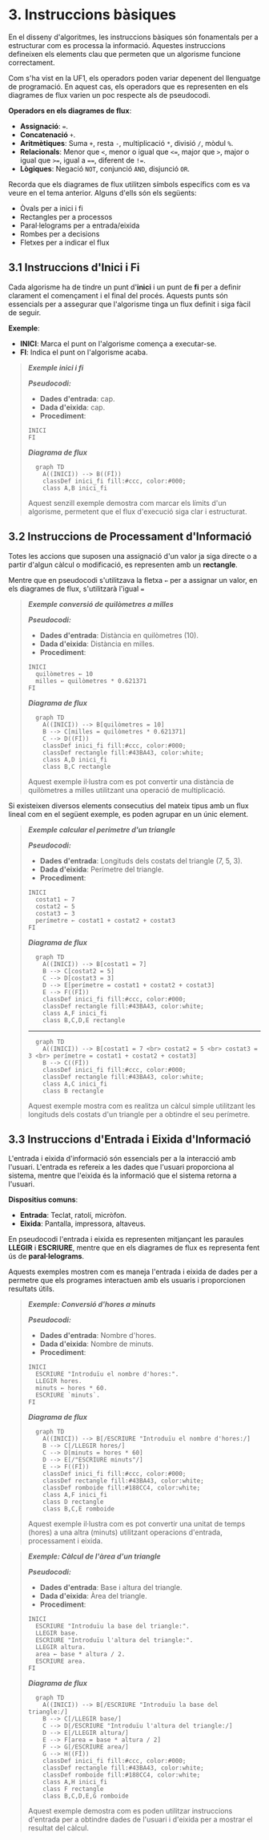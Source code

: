 # 3. Instruccions bàsiques

En el disseny d'algoritmes, les instruccions bàsiques són fonamentals per a estructurar com es processa la informació. Aquestes instruccions defineixen els elements clau que permeten que un algorisme funcione correctament.

Com s'ha vist en la UF1, els operadors poden variar depenent del llenguatge de programació. En aquest cas, els operadors que es representen en els diagrames de flux varien un poc respecte als de pseudocodi.

**Operadors en els diagrames de flux**:

- **Assignació**: `=`.
- **Concatenació** `+`.
- **Aritmètiques**: Suma `+`, resta `-`, multiplicació `*`, divisió `/`, mòdul `%`.
- **Relacionals**: Menor que `<`, menor o igual que `<=`, major que `>`, major o igual que `>=`, igual a `==`, diferent de `!=`.
- **Lògiques**: Negació `NOT`, conjunció `AND`, disjunció `OR`.

Recorda que els diagrames de flux utilitzen símbols específics com es va veure en el tema anterior. Alguns d'ells són els següents:

- Òvals per a inici i fi
- Rectangles per a processos
- Paral·lelograms per a entrada/eixida
- Rombes per a decisions
- Fletxes per a indicar el flux

## 3.1 Instruccions d'Inici i Fi

Cada algorisme ha de tindre un punt d'**inici** i un punt de **fi** per a definir clarament el començament i el final del procés. Aquests punts són essencials per a assegurar que l'algorisme tinga un flux definit i siga fàcil de seguir.

**Exemple**:

- **INICI**: Marca el punt on l'algorisme comença a executar-se.
- **FI**: Indica el punt on l'algorisme acaba.

> ***Exemple inici i fi***
>
> ***Pseudocodi:***
>
> - **Dades d'entrada**: cap.
> - **Dada d'eixida**: cap.
> - **Procediment**:
>
> ```plaintext
> INICI
> FI
> ```
>
> ***Diagrama de flux***
>
> ```mermaid
>   graph TD
>     A((INICI)) --> B((Fİ))
>     classDef inici_fi fill:#ccc, color:#000;
>     class A,B inici_fi
> ```
>
> Aquest senzill exemple demostra com marcar els límits d'un algorisme, permetent que el flux d'execució siga clar i estructurat.

## 3.2 Instruccions de Processament d'Informació

Totes les accions que suposen una assignació d'un valor ja siga directe o a partir d'algun càlcul o modificació, es representen amb un **rectangle**.

Mentre que en pseudocodi s'utilitzava la fletxa `←` per a assignar un valor, en els diagrames de flux, s'utilitzarà l'igual `=`

> ***Exemple conversió de quilòmetres a milles***
>
> ***Pseudocodi:***
>
> - **Dades d'entrada**: Distància en quilòmetres (10).
> - **Dada d'eixida**: Distància en milles.
> - **Procediment**:
>
> ```plaintext
> INICI
>   quilòmetres ← 10
>   milles ← quilòmetres * 0.621371
> FI
> ```
>
> ***Diagrama de flux***
>
> ```mermaid
>   graph TD
>     A((INICI)) --> B[quilòmetres = 10]
>     B --> C[milles = quilòmetres * 0.621371]
>     C --> D((Fİ))
>     classDef inici_fi fill:#ccc, color:#000;
>     classDef rectangle fill:#43BA43, color:white;
>     class A,D inici_fi
>     class B,C rectangle
> ```
>
> Aquest exemple il·lustra com es pot convertir una distància de quilòmetres a milles utilitzant una operació de multiplicació.

Si existeixen diversos elements consecutius del mateix tipus amb un flux lineal com en el següent exemple, es poden agrupar en un únic element.

> ***Exemple calcular el perímetre d'un triangle***
>
> ***Pseudocodi:***
>
> - **Dades d'entrada**: Longituds dels costats del triangle (7, 5, 3).
> - **Dada d'eixida**: Perímetre del triangle.
> - **Procediment**:
>
> ```plaintext
> INICI
>   costat1 ← 7
>   costat2 ← 5
>   costat3 ← 3
>   perímetre ← costat1 + costat2 + costat3
> FI
> ```
>
> ***Diagrama de flux***
>
> ```mermaid
>   graph TD
>     A((INICI)) --> B[costat1 = 7]
>     B --> C[costat2 = 5]
>     C --> D[costat3 = 3]
>     D --> E[perímetre = costat1 + costat2 + costat3]
>     E --> F((Fİ))
>     classDef inici_fi fill:#ccc, color:#000;
>     classDef rectangle fill:#43BA43, color:white;
>     class A,F inici_fi
>     class B,C,D,E rectangle
> ```
>
> ---
>
> ```mermaid
>   graph TD
>     A((INICI)) --> B[costat1 = 7 <br> costat2 = 5 <br> costat3 = 3 <br> perímetre = costat1 + costat2 + costat3]
>     B --> C((Fİ))
>     classDef inici_fi fill:#ccc, color:#000;
>     classDef rectangle fill:#43BA43, color:white;
>     class A,C inici_fi
>     class B rectangle
> ```
>
> Aquest exemple mostra com es realitza un càlcul simple utilitzant les longituds dels costats d'un triangle per a obtindre el seu perímetre.

## 3.3 Instruccions d'Entrada i Eixida d'Informació

L'entrada i eixida d'informació són essencials per a la interacció amb l'usuari. L'entrada es refereix a les dades que l'usuari proporciona al sistema, mentre que l'eixida és la informació que el sistema retorna a l'usuari.

**Dispositius comuns**:

- **Entrada**: Teclat, ratolí, micròfon.
- **Eixida**: Pantalla, impressora, altaveus.

En pseudocodi l'entrada i eixida es representen mitjançant les paraules **LLEGIR** i **ESCRIURE**, mentre que en els diagrames de flux es representa fent ús de **paral·lelograms**.

Aquests exemples mostren com es maneja l'entrada i eixida de dades per a permetre que els programes interactuen amb els usuaris i proporcionen resultats útils.

> ***Exemple: Conversió d'hores a minuts***
>
> ***Pseudocodi:***
>
> - **Dades d'entrada**: Nombre d'hores.
> - **Dada d'eixida**: Nombre de minuts.
> - **Procediment**:
>
> ```plaintext
> INICI
>   ESCRIURE "Introduïu el nombre d'hores:".
>   LLEGIR hores.
>   minuts ← hores * 60.
>   ESCRIURE `minuts`.
> FI
> ```
>
> ***Diagrama de flux***
>
> ```mermaid
>   graph TD
>     A((INICI)) --> B[/ESCRIURE "Introduïu el nombre d'hores:/]
>     B --> C[/LLEGIR hores/]
>     C --> D[minuts = hores * 60]
>     D --> E[/"ESCRIURE minuts"/]
>     E --> F((Fİ))
>     classDef inici_fi fill:#ccc, color:#000;
>     classDef rectangle fill:#43BA43, color:white;
>     classDef romboide fill:#188CC4, color:white;
>     class A,F inici_fi
>     class D rectangle
>     class B,C,E romboide
> ```
>
> Aquest exemple il·lustra com es pot convertir una unitat de temps (hores) a una altra (minuts) utilitzant operacions d'entrada, processament i eixida.

> ***Exemple: Càlcul de l'àrea d'un triangle***
>
> ***Pseudocodi:***
>
> - **Dades d'entrada**: Base i altura del triangle.
> - **Dada d'eixida**: Àrea del triangle.
> - **Procediment**:
>
> ```plaintext
> INICI
>   ESCRIURE "Introduïu la base del triangle:".
>   LLEGIR base.
>   ESCRIURE "Introduïu l'altura del triangle:".
>   LLEGIR altura.
>   area ← base * altura / 2.
>   ESCRIURE area.
> FI
> ```
>
> ***Diagrama de flux***
>
> ```mermaid
>   graph TD
>     A((INICI)) --> B[/ESCRIURE "Introduïu la base del triangle:/]
>     B --> C[/LLEGIR base/]
>     C --> D[/ESCRIURE "Introduïu l'altura del triangle:/]
>     D --> E[/LLEGIR altura/]
>     E --> F[area = base * altura / 2]
>     F --> G[/ESCRIURE area/]
>     G --> H((Fİ))
>     classDef inici_fi fill:#ccc, color:#000;
>     classDef rectangle fill:#43BA43, color:white;
>     classDef romboide fill:#188CC4, color:white;
>     class A,H inici_fi
>     class F rectangle
>     class B,C,D,E,G romboide
> ```
>
> Aquest exemple demostra com es poden utilitzar instruccions d'entrada per a obtindre dades de l'usuari i d'eixida per a mostrar el resultat del càlcul.

